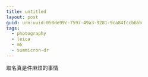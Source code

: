 ```yaml
---
title: untitled
layout: post
guid: urn:uuid:050de99c-7597-49a3-9281-9ca84fccbb5b
tags:
  - photography
  - leica
  - m6
  - summicron-dr
---
```


取名真是件麻烦的事情

